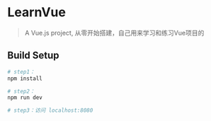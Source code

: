 # LearnVue

> A Vue.js project, 从零开始搭建，自己用来学习和练习Vue项目的

## Build Setup

``` bash
# step1：
npm install

# step2：
npm run dev

# step3：访问 localhost:8080
```